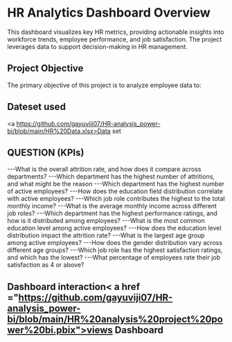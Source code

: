 # HR Analytics Dashboard Overview
This dashboard visualizes key HR metrics, providing actionable insights into workforce trends, employee performance, and job satisfaction. The project leverages data to support decision-making in HR management.



## Project Objective
The primary objective of this project is to analyze employee data to:
## Dateset used 
<a https://github.com/gayuviji07/HR-analysis_power-bi/blob/main/HR%20Data.xlsx>Data set</a>

## QUESTION (KPIs)

---What is the overall attrition rate, and how does it compare across departments?
---Which department has the highest number of attritions, and what might be the reason
---Which department has the highest number of active employees?
---How does the education field distribution correlate with active employees?
---Which job role contributes the highest to the total monthly income?
---What is the average monthly income across different job roles?
---Which department has the highest performance ratings, and how is it distributed among employees?
---What is the most common education level among active employees?
---How does the education level distribution impact the attrition rate?
---What is the largest age group among active employees?
---How does the gender distribution vary across different age groups?
---Which job role has the highest satisfaction ratings, and which has the lowest?
---What percentage of employees rate their job satisfaction as 4 or above?

## Dashboard interaction< a href ="https://github.com/gayuviji07/HR-analysis_power-bi/blob/main/HR%20analysis%20project%20power%20bi.pbix">views Dashboard</a>

